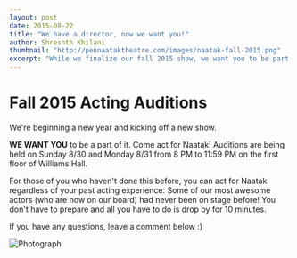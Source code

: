 ```yaml
---
layout: post
date: 2015-08-22
title: "We have a director, now we want you!"
author: Shreshth Khilani
thumbnail: "http://pennaataktheatre.com/images/naatak-fall-2015.png"
excerpt: "While we finalize our fall 2015 show, we want you to be part of our production staff. Acting Auditions information enclosed."
---
```

Fall 2015 Acting Auditions
==========================

We're beginning a new year and kicking off a new show. 

**WE WANT YOU** to be a part of it. Come act for Naatak! Auditions are being held on Sunday 8/30 and Monday 8/31 from 8 PM to 11:59 PM on the first floor of Williams Hall. 

For those of you who haven't done this before, you can act for Naatak regardless of your past acting experience. Some of our most awesome actors (who are now on our board) had never been on stage before! You don't have to prepare and all you have to do is drop by for 10 minutes.

If you have any questions, leave a comment below :) 

![Photograph](http://pennaataktheatre.com/images/wewantyou.jpg)